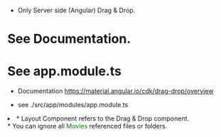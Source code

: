 
* Only Server side (Angular) Drag & Drop.
# See Documentation.
# See app.module.ts
 

* Documentation https://material.angular.io/cdk/drag-drop/overview

* see ./src/app/modules/app.module.ts


<li> 
* Layout Component refers to the Drag & Drop component. <br>
* You can ignore all <span style="color:green"> Movies </span> referenced files or folders.
</li>